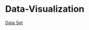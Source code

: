 # Data-Visualization
<a href="https://www.kaggle.com/datasets/aljarah/xAPI-Edu-Data" target="_blank">Data Set </a>
